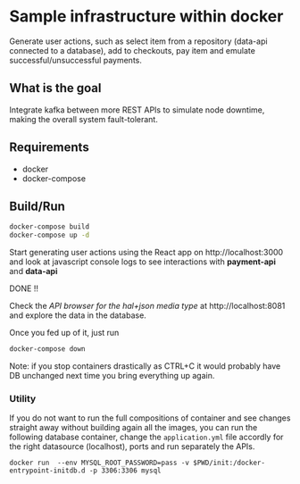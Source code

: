 # Sample infrastructure within docker

Generate user actions, such as select item from a repository (data-api connected to a database), add to checkouts, 
pay item and emulate successful/unsuccessful payments.

## What is the goal

Integrate kafka between more REST APIs to simulate node downtime, making the overall system fault-tolerant.

## Requirements

* docker
* docker-compose

## Build/Run

```bash
docker-compose build
docker-compose up -d
```
Start generating user actions using the React app on http://localhost:3000 and look at javascript console logs to see interactions with **payment-api** and **data-api**

DONE !!

Check the *API browser for the hal+json media type* at http://localhost:8081 and explore the data in the database.

Once you fed up of it, just run

```bash
docker-compose down
```

Note: if you stop containers drastically as CTRL+C it would probably have DB unchanged next time you bring everything up again.

### Utility

If you do not want to run the full compositions of container and see changes straight away without building again all the images,  you can run the following database container, change the `application.yml` file accordly for the right datasource (localhost), ports and run separately the APIs.

```
docker run  --env MYSQL_ROOT_PASSWORD=pass -v $PWD/init:/docker-entrypoint-initdb.d -p 3306:3306 mysql
```
